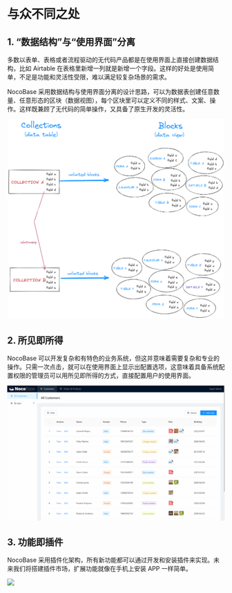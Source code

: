 # 与众不同之处

## 1. “数据结构”与“使用界面”分离

多数以表单、表格或者流程驱动的无代码产品都是在使用界面上直接创建数据结构，比如 Airtable 在表格里新增一列就是新增一个字段。这样的好处是使用简单，不足是功能和灵活性受限，难以满足较复杂场景的需求。

NocoBase 采用数据结构与使用界面分离的设计思路，可以为数据表创建任意数量、任意形态的区块（数据视图），每个区块里可以定义不同的样式、文案、操作。这样既兼顾了无代码的简单操作，又具备了原生开发的灵活性。

![2.collection-block.png](./features/2.collection-block.png)

## 2. 所见即所得
NocoBase 可以开发复杂和有特色的业务系统，但这并意味着需要复杂和专业的操作。只需一次点击，就可以在使用界面上显示出配置选项，这意味着具备系统配置权限的管理员可以用所见即所得的方式，直接配置用户的使用界面。

![2.user-root.gif](./features/2.user-root.gif)

## 3. 功能即插件

NocoBase 采用插件化架构，所有新功能都可以通过开发和安装插件来实现。未来我们将搭建插件市场，扩展功能就像在手机上安装 APP 一样简单。

![](https://www.nocobase.com/images/NocoBaseMindMapLite.png)

